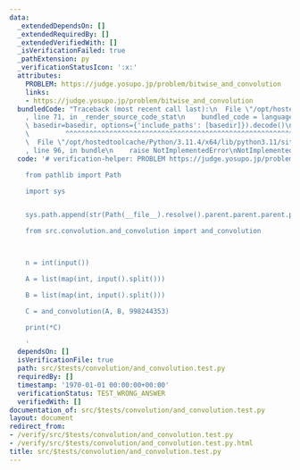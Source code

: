 ```yaml
---
data:
  _extendedDependsOn: []
  _extendedRequiredBy: []
  _extendedVerifiedWith: []
  _isVerificationFailed: true
  _pathExtension: py
  _verificationStatusIcon: ':x:'
  attributes:
    PROBLEM: https://judge.yosupo.jp/problem/bitwise_and_convolution
    links:
    - https://judge.yosupo.jp/problem/bitwise_and_convolution
  bundledCode: "Traceback (most recent call last):\n  File \"/opt/hostedtoolcache/Python/3.11.4/x64/lib/python3.11/site-packages/onlinejudge_verify/documentation/build.py\"\
    , line 71, in _render_source_code_stat\n    bundled_code = language.bundle(stat.path,\
    \ basedir=basedir, options={'include_paths': [basedir]}).decode()\n          \
    \         ^^^^^^^^^^^^^^^^^^^^^^^^^^^^^^^^^^^^^^^^^^^^^^^^^^^^^^^^^^^^^^^^^^^^^^^^^^^^^^^^^\n\
    \  File \"/opt/hostedtoolcache/Python/3.11.4/x64/lib/python3.11/site-packages/onlinejudge_verify/languages/python.py\"\
    , line 96, in bundle\n    raise NotImplementedError\nNotImplementedError\n"
  code: '# verification-helper: PROBLEM https://judge.yosupo.jp/problem/bitwise_and_convolution

    from pathlib import Path

    import sys


    sys.path.append(str(Path(__file__).resolve().parent.parent.parent.parent))

    from src.convolution.and_convolution import and_convolution



    n = int(input())

    A = list(map(int, input().split()))

    B = list(map(int, input().split()))

    C = and_convolution(A, B, 998244353)

    print(*C)

    '
  dependsOn: []
  isVerificationFile: true
  path: src/$tests/convolution/and_convolution.test.py
  requiredBy: []
  timestamp: '1970-01-01 00:00:00+00:00'
  verificationStatus: TEST_WRONG_ANSWER
  verifiedWith: []
documentation_of: src/$tests/convolution/and_convolution.test.py
layout: document
redirect_from:
- /verify/src/$tests/convolution/and_convolution.test.py
- /verify/src/$tests/convolution/and_convolution.test.py.html
title: src/$tests/convolution/and_convolution.test.py
---
```

